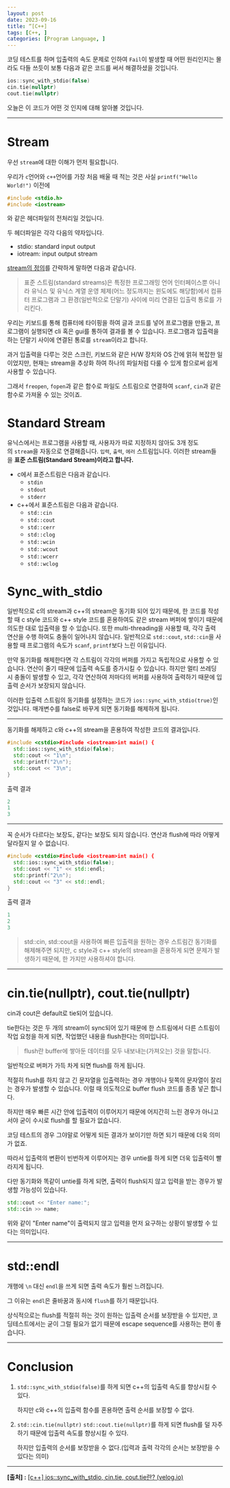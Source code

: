 ```yaml
---
layout: post
date: 2023-09-16
title: “[C++] 
tags: [C++, ]
categories: [Program Language, ]
---
```


코딩 테스트를 하며 입출력의 속도 문제로 인하여 `Fail`이 발생할 때 어떤 원리인지는 몰라도 다들 쓰듯이 보통 다음과 같은 코드를 써서 해결하셨을 것입니다.


```c++
ios::sync_with_stdio(false)
cin.tie(nullptr)
cout.tie(nullptr)
```


오늘은 이 코드가 어떤 것 인지에 대해 알아볼 것입니다.


---


# Stream


우선 `stream`에 대한 이해가 먼저 필요합니다.


우리가 `c`언어와 `c++`언어를 가장 처음 배울 때 적는 것은 사실 `printf("Hello World!")` 이전에


```c++
#include <stdio.h>
#include <iostream>
```


와 같은 헤더파일의 전처리일 것입니다.


두 헤더파일은 각각 다음의 약자입니다.

- stdio: standard input output
- iotream: input output stream

[stream의 정의](https://ko.wikipedia.org/wiki/%ED%91%9C%EC%A4%80_%EC%8A%A4%ED%8A%B8%EB%A6%BC)를 간략하게 말하면 다음과 같습니다.


> 표준 스트림(standard streams)은 특정한 프로그래밍 언어 인터페이스뿐 아니라 유닉스 및 유닉스 계열 운영 체제(어느 정도까지는 윈도에도 해당함)에서 컴퓨터 프로그램과 그 환경(일반적으로 단말기) 사이에 미리 연결된 입출력 통로를 가리킨다.


우리는 키보드를 통해 컴퓨터에 타이핑을 하여 글과 코드를 넣어 프로그램을 만들고, 프로그램이 실행되면 cli 혹은 gui를 통하여 결과를 볼 수 있습니다. 프로그램과 입출력을 하는 단말기 사이에 연결된 통로를 `stream`이라고 합니다.


과거 입출력을 다루는 것은 스크린, 키보드와 같은 H/W 장치와 OS 간에 얽혀 복잡한 일이었지만, 현재는 stream을 추상화 하여 하나의 파일처럼 다룰 수 있게 함으로써 쉽게 사용할 수 있습니다.


그래서 `freopen`, `fopen`과 같은 함수로 파일도 스트림으로 연결하여 `scanf`, `cin`과 같은 함수로 가져올 수 있는 것이죠.


# Standard Stream


유닉스에서는 프로그램을 사용할 때, 사용자가 따로 지정하지 않아도 3개 정도의 `stream`을 자동으로 연결해줍니다. `입력`, `출력`, `에러` 스트림입니다. 이러한 stream들을 **표준 스트림(Standard Stream)이라고 합니다.**

- c에서 표준스트림은 다음과 같습니다.
	- `stdin`
	- `stdout`
	- `stderr`
- c++에서 표준스트림은 다음과 같습니다.
	- `std::cin`
	- `std::cout`
	- `std::cerr`
	- `std::clog`
	- `std::wcin`
	- `std::wcout`
	- `std::wcerr`
	- `std::wclog`

# Sync_with_stdio


일반적으로 c의 stream과 c++의 stream은 동기화 되어 있기 때문에, 한 코드를 작성할 때 c style 코드와 c++ style 코드를 혼용하여도 같은 stream 버퍼에 쌓이기 때문에 의도한 대로 입출력을 할 수 있습니다. 또한 multi-threading을 사용할 때, 각각 출력 연산을 수행 하여도 충돌이 일어나지 않습니다. 일반적으로 `std::cout`, `std::cin`을 사용할 때 프로그램의 속도가 `scanf`, `printf`보다 느린 이유입니다.


만약 동기화를 해제한다면 각 스트림이 각각의 버퍼를 가지고 독립적으로 사용할 수 있습니다. 연산이 줄기 때문에 입출력 속도를 증가시킬 수 있습니다. 하지만 멀티 쓰레딩 시 충돌이 발생할 수 있고, 각각 연산하여 저마다의 버퍼를 사용하여 출력하기 때문에 입출력 순서가 보장되지 않습니다.


이러한 입출력 스트림의 동기화를 설정하는 코드가 `ios::sync_with_stdio(true)`인 것입니다. 매개변수를 false로 바꾸게 되면 동기화를 해제하게 됩니다.


---


동기화를 해제하고 c와 c++의 stream을 혼용하여 작성한 코드의 결과입니다.


```c++
#include <cstdio>#include <iostream>int main() {
  std::ios::sync_with_stdio(false);
  std::cout << "1\n";
  std::printf("2\n");
  std::cout << "3\n";
}
```


출력 결과


```c++
2
1
3
```


---


꼭 순서가 다르다는 보장도, 같다는 보장도 되지 않습니다. 연산과 flush에 따라 어떻게 달라질지 알 수 없습니다.


```c++
#include <cstdio>#include <iostream>int main() {
  std::ios::sync_with_stdio(false);
  std::cout << "1" << std::endl;
  std::printf("2\n");
  std::cout << "3" << std::endl;
}
```


출력 결과


```c++
1
2
3
```


> std::cin, std::cout을 사용하여 빠른 입출력을 원하는 경우 스트림간 동기화를 해제해주면 되지만, c style과 c++ style의 stream을 혼용하게 되면 문제가 발생하기 때문에, 한 가지만 사용하셔야 합니다.


---


# cin.tie(nullptr), cout.tie(nullptr)


cin과 cout은 default로 tie되어 있습니다.


tie한다는 것은 두 개의 stream이 sync되어 있기 때문에 한 스트림에서 다른 스트림이 작업 요청을 하게 되면, 작업했던 내용을 flush한다는 의미입니다.


> flush란 buffer에 쌓아둔 데이터를 모두 내보내는(가져오는) 것을 말합니다.


일반적으로 버퍼가 가득 차게 되면 flush를 하게 됩니다.


적절히 flush를 하지 않고 긴 문자열을 입출력하는 경우 개행이나 뒷쪽의 문자열이 잘리는 경우가 발생할 수 있습니다. 이럴 때 의도적으로 buffer flush 코드를 종종 넣곤 합니다.


하지만 매우 빠른 시간 안에 입출력이 이루어지기 때문에 어지간히 느린 경우가 아니고서야 굳이 수시로 flush를 할 필요가 없습니다.


코딩 테스트의 경우 그야말로 어떻게 되든 결과가 보이기만 하면 되기 때문에 더욱 의미가 없죠.


따라서 입출력의 변환이 빈번하게 이루어지는 경우 untie를 하게 되면 더욱 입출력이 빨라지게 됩니다.


다만 동기화와 똑같이 untie를 하게 되면, 출력이 flush되지 않고 입력을 받는 경우가 발생할 가능성이 있습니다.


```c++
std::cout << "Enter name:";
std::cin >> name;
```


위와 같이 "Enter name"이 출력되지 않고 입력을 먼저 요구하는 상황이 발생할 수 있다는 의미입니다.


---


# std::endl


개행에 `\n` 대신 `endl`을 쓰게 되면 출력 속도가 훨씬 느려집니다.


그 이유는 `endl`은 줄바꿈과 동시에 `flush`를 하기 때문입니다.


상식적으로는 flush를 적절히 하는 것이 원하는 입출력 순서를 보장받을 수 있지만, 코딩테스트에서는 굳이 그럴 필요가 없기 때문에 escape sequence를 사용하는 편이 좋습니다.


---


# Conclusion

1. `std::sync_with_stdio(false)`를 하게 되면 c++의 입출력 속도를 향상시킬 수 있다.

	하지만 c와 c++의 입출력 함수를 혼용하면 출력 순서를 보장할 수 없다.

2. `std::cin.tie(nullptr)` `std::cout.tie(nullptr)`를 하게 되면 flush를 덜 자주 하기 때문에 입출력 속도를 향상시킬 수 있다.

	하지만 입출력의 순서를 보장받을 수 없다.(입력과 출력 각각의 순서는 보장받을 수 있다는 의미)


---


**[출처] :** [[c++] ios::sync_with_stdio, cin.tie, cout.tie란? (velog.io)](https://velog.io/@d2h10s/c-iossyncwithstdio%EB%9E%80)

